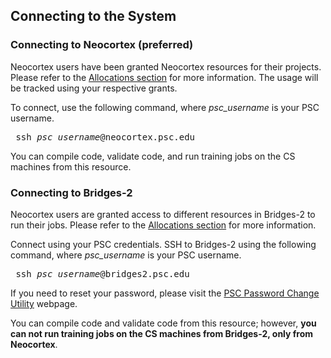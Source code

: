 ## Connecting to the System
### Connecting to Neocortex (preferred)

Neocortex users have been granted Neocortex resources for their projects. Please refer to the [Allocations section](https://www.psc.edu/resources/neocortex/docs/allocations) for more information.
The usage will be tracked using your respective grants.

To connect, use the following command, where *psc_username* is your PSC username.

<pre> ssh <i>psc_username</i>@neocortex.psc.edu</pre>

You can compile code, validate code, and run training jobs on the CS machines from this resource.

### Connecting to Bridges-2

Neocortex users are granted access to different resources in Bridges-2 to run their jobs. Please refer to the [Allocations section](https://www.psc.edu/resources/neocortex/docs/allocations) for more information.

Connect using your PSC credentials. SSH to Bridges-2 using the following command, where *psc_username* is your PSC username.
<pre> ssh <i>psc_username</i>@bridges2.psc.edu</pre>

If you need to reset your password, please visit the [PSC Password Change Utility](https://apr.psc.edu) webpage.

You can compile code and validate code from this resource; however, **you can not run training jobs on the CS machines from Bridges-2, only from Neocortex**.

